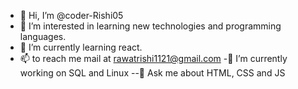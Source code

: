- 👋 Hi, I’m @coder-Rishi05
- 👀 I’m interested in learning new technologies and programming languages.
- 🌱 I’m currently learning react.
- 📫  to reach me mail at rawatrishi1121@gmail.com
-🔭 I’m currently working on SQL and Linux
--💬 Ask me about HTML, CSS and JS

<!---
coder-Rishi05/coder-Rishi05 is a ✨ special ✨ repository because its `README.md` (this file) appears on your GitHub profile.
You can click the Preview link to take a look at your changes.
--->
